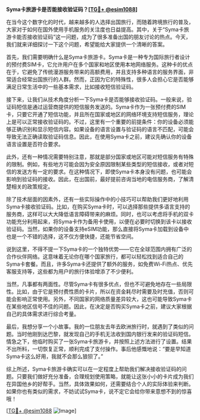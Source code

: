 **Syma卡旅游卡是否能接收验证码？[[TG💪+ @esim1088](https://t.me/s/esim1088)]**

在当今这个数字化的时代，越来越多的人选择出国旅行，而随着跨境旅行的普及，大家对于如何在国外使用手机服务的关注度也日益提高。其中，关于“Syma卡旅游卡能否接收验证码”这一问题，成为了很多准备出国的朋友讨论的热点。今天，我们就来详细探讨一下这个问题，希望能给大家提供一个清晰的答案。

首先，我们需要明确什么是Syma卡旅游卡。Syma卡是一种专为国际旅行者设计的预付费SIM卡，它允许用户在多个国家和地区使用本地网络服务。这种卡的优点在于，它避免了传统漫游服务带来的高额费用，并且支持多种语言的服务界面，非常适合经常出国旅行的人群。然而，正因为它的特殊性，很多人会担心它是否能够满足日常生活中的一些基本需求，比如接收短信验证码。

接下来，让我们从技术角度分析一下Syma卡是否能够接收验证码。一般来说，验证码短信是通过运营商提供的短信服务发送的。Syma卡作为一张预付费的SIM卡，只要它开通了短信功能，并且所在国家或地区的网络环境支持短信服务，理论上是可以正常接收验证码的。不过，这里有一个重要的前提条件：你的设备必须能够正确识别和显示短信内容。如果设备的语言设置与验证码的语言不匹配，可能会导致无法正确读取验证码信息。因此，在使用Syma卡之前，建议先确认你的设备语言设置是否符合要求。

此外，还有一种情况需要特别注意，那就是部分国家或地区可能对短信服务有特殊的限制。例如，有些地方可能会因为安全原因限制某些类型的短信接收，或者对短信的发送方有一定的要求。在这种情况下，即使Syma卡本身没有问题，也可能会影响到验证码的接收。因此，在出国前，最好提前咨询当地的电信服务商，了解清楚相关的政策规定。

除了技术层面的因素外，还有一些实际操作中的小技巧可以帮助我们更好地利用Syma卡接收验证码。比如，在购买Syma卡时，可以选择那些提供多语言支持的服务商，这样可以大大降低语言障碍带来的麻烦。同时，也可以考虑将手机的双卡功能充分利用起来，将Syma卡作为备用卡使用，以便在必要时切换到该卡以接收验证码。当然，如果你的设备支持eSIM功能，那么直接将Syma卡加载到设备中也是一个不错的选择，这不仅方便快捷，还能节省空间。

说到这里，不得不提一下Syma卡的一个独特优势——它在全球范围内拥有广泛的合作伙伴网络。这意味着无论你在哪个国家旅行，都可以轻松找到适合自己的Syma卡套餐。而且，许多Syma卡还提供了额外的服务，如免费Wi-Fi热点、优先客服支持等，这些都为用户的旅行体验增添了不少便利。

当然，凡事都有两面性。尽管Syma卡有很多优点，但也不可避免地存在一些局限性。比如，由于它是预付费性质的卡片，所以在资金耗尽时需要及时充值，否则可能会影响正常使用。另外，不同国家的网络质量差异较大，这也可能导致Syma卡在某些地区信号不佳的问题。因此，在决定是否购买Syma卡之前，建议大家根据自己的具体需求进行综合考量。

最后，我想分享一个小故事。我的一位朋友去年去欧洲旅行时，就遇到了类似的问题。当时他刚到达巴黎，就发现自己的手机无法收到国内银行发来的验证码短信。情急之下，他临时购买了一张Syma卡旅游卡，并按照上述方法进行了设置。结果不出所料，一切恢复正常，顺利完成了支付操作。事后他感慨地说：“要是早知道Syma卡这么好用，我就不会那么狼狈了。”

综上所述，Syma卡旅游卡确实可以在一定程度上帮助我们解决接收验证码的问题。只要我们做好充分准备，合理规划使用策略，就能让这张小小的卡片成为我们在异国他乡的好帮手。当然，具体效果如何，还需要结合个人的实际体验来判断。如果你也有类似的需求，不妨试试Syma卡，说不定它会给你带来意想不到的惊喜哦！

[[TG💪+ @esim1088](https://t.me/s/esim1088) ![Image](https://i.postimg.cc/4NQfJmqS/Snipaste-2025-05-13-00-14-12.png)]